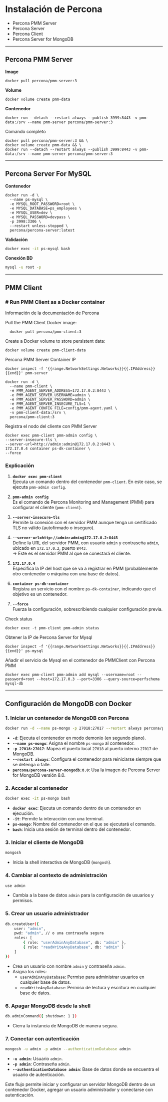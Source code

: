 # Instalación de Percona

- Percona PMM Server
- Percona Server
- Percona Client
- Percona Server for MongoDB

---
## Percona PMM Server

**Image**

```shell
docker pull percona/pmm-server:3
```

**Volume**

```shell
docker volume create pmm-data
```

**Contenedor**

```shell
docker run --detach --restart always --publish 3999:8443 -v pmm-data:/srv --name pmm-server percona/pmm-server:3
```

Comando completo

```shell
docker pull percona/pmm-server:3 && \
docker volume create pmm-data && \
docker run --detach --restart always --publish 3999:8443 -v pmm-data:/srv --name pmm-server percona/pmm-server:3
```

---
## Percona Server For MySQL

**Contenedor**

```shell
docker run -d \
  --name ps-mysql \
  -e MYSQL_ROOT_PASSWORD=root \
  -e MYSQL_DATABASE=ps_employees \
  -e MYSQL_USER=dev \
  -e MYSQL_PASSWORD=devpass \
  -p 3998:3306 \
  --restart unless-stopped \
  percona/percona-server:latest
  ```

**Validación**

```bash
docker exec -it ps-mysql bash
```

**Conexión BD**

```sh
mysql -u root -p
```
---
## PMM Client

### # Run PMM Client as a Docker container
Información de la documentación de Percona 

Pull the PMM Client Docker image:

```shell
  docker pull percona/pmm-client:3
```

Create a Docker volume to store persistent data:

```shell
docker volume create pmm-client-data
```

Percona PMM Server Container IP

```shell
docker inspect -f '{{range.NetworkSettings.Networks}}{{.IPAddress}}{{end}}' pmm-server
```

```shell
docker run -d \
  --name pmm-client \
  -e PMM_AGENT_SERVER_ADDRESS=172.17.0.2:8443 \
  -e PMM_AGENT_SERVER_USERNAME=admin \
  -e PMM_AGENT_SERVER_PASSWORD=admin \
  -e PMM_AGENT_SERVER_INSECURE_TLS=1 \
  -e PMM_AGENT_CONFIG_FILE=config/pmm-agent.yaml \
  -v pmm-client-data:/srv \
  percona/pmm-client:3
```

Registra el nodo del cliente con PMM Server

```shell
docker exec pmm-client pmm-admin config \
--server-insecure-tls \
--server-url=http://admin:admin@172.17.0.2:8443 \
172.17.0.4 container ps-dk-container \
--force
```

### Explicación

1. **`docker exec pmm-client`**  
    Ejecuta un comando dentro del contenedor `pmm-client`. En este caso, se ejecuta `pmm-admin config`.
    
2. **`pmm-admin config`**  
    Es el comando de Percona Monitoring and Management (PMM) para configurar el cliente (`pmm-client`).
    
3. **`--server-insecure-tls`**  
    Permite la conexión con el servidor PMM aunque tenga un certificado TLS no válido (autofirmado o inseguro).
    
4. **`--server-url=http://admin:admin@172.17.0.2:8443`**  
    Define la URL del servidor PMM, con usuario `admin` y contraseña `admin`, ubicado en `172.17.0.2`, puerto `8443`.  
    → Este es el servidor PMM al que se conectará el cliente.
    
5. **`172.17.0.4`**  
    Especifica la IP del host que se va a registrar en PMM (probablemente otro contenedor o máquina con una base de datos).
    
6. **`container ps-dk-container`**  
    Registra un servicio con el nombre `ps-dk-container`, indicando que el objetivo es un contenedor.
    
7. **`--force`**  
    Fuerza la configuración, sobrescribiendo cualquier configuración previa.

Check status

```shell
docker exec -t pmm-client pmm-admin status
```

Obtener la IP de Percona Server for Mysql
```shell
docker inspect -f '{{range.NetworkSettings.Networks}}{{.IPAddress}}{{end}}' ps-mysql
```

Añadir el servicio de Mysql en el contenedor de PMMClient con Percona PMM

```shell
docker exec pmm-client pmm-admin add mysql --username=root --password=root --host=172.17.0.3 --port=3306 --query-source=perfschema mysql-db
```

---

## Configuración de MongoDB con Docker

### 1. Iniciar un contenedor de MongoDB con Percona
```sh
docker run -d --name ps-mongo -p 27018:27017 --restart always percona/percona-server-mongodb:8.0
```
- **`-d`**: Ejecuta el contenedor en modo demonio (en segundo plano).
- **`--name ps-mongo`**: Asigna el nombre `ps-mongo` al contenedor.
- **`-p 27018:27017`**: Mapea el puerto local `27018` al puerto interno `27017` de MongoDB.
- **`--restart always`**: Configura el contenedor para reiniciarse siempre que se detenga o falle.
- **`percona/percona-server-mongodb:8.0`**: Usa la imagen de Percona Server for MongoDB versión 8.0.

### 2. Acceder al contenedor
```sh
docker exec -it ps-mongo bash
```
- **`docker exec`**: Ejecuta un comando dentro de un contenedor en ejecución.
- **`-it`**: Permite la interacción con una terminal.
- **`ps-mongo`**: Nombre del contenedor en el que se ejecutará el comando.
- **`bash`**: Inicia una sesión de terminal dentro del contenedor.

### 3. Iniciar el cliente de MongoDB
```sh
mongosh
```
- Inicia la shell interactiva de MongoDB (`mongosh`).

### 4. Cambiar al contexto de administración
```sh
use admin
```
- Cambia a la base de datos `admin` para la configuración de usuarios y permisos.

### 5. Crear un usuario administrador
```sh
db.createUser({
    user: "admin",
    pwd: "admin", // o una contraseña segura
    roles: [
        { role: "userAdminAnyDatabase", db: "admin" },
        { role: "readWriteAnyDatabase", db: "admin" }
    ]
})
```
- Crea un usuario con nombre `admin` y contraseña `admin`.
- Asigna los roles:
  - `userAdminAnyDatabase`: Permiso para administrar usuarios en cualquier base de datos.
  - `readWriteAnyDatabase`: Permiso de lectura y escritura en cualquier base de datos.

### 6. Apagar MongoDB desde la shell
```sh
db.adminCommand({ shutdown: 1 })
```
- Cierra la instancia de MongoDB de manera segura.

### 7. Conectar con autenticación
```sh
mongosh -u admin -p admin --authenticationDatabase admin
```
- **`-u admin`**: Usuario `admin`.
- **`-p admin`**: Contraseña `admin`.
- **`--authenticationDatabase admin`**: Base de datos donde se encuentra el usuario de autenticación.

Este flujo permite iniciar y configurar un servidor MongoDB dentro de un contenedor Docker, agregar un usuario administrador y conectarse con autenticación.

